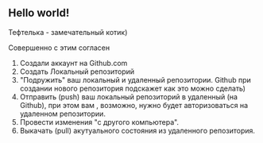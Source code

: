 ## Hello world!

Тефтелька - замечательный котик)

Совершенно с этим согласен

1. Создали аккаунт на Github.com
2. Создать Локальный репозиторий
3. "Подружить" ваш локальный и удаленный репозитории. Github при создании нового репозитория подскажет как это можно сделать)
4. Отправить (push) ваш локальный репозиторий в удаленный (на Github), при этом вам , возможно, нужно будет авторизоваться на удаленном репозитории. 
5. Провести изменения "с другого компьютера".
6. Выкачать (pull) акутуального состояния из удаленного репозитория. 